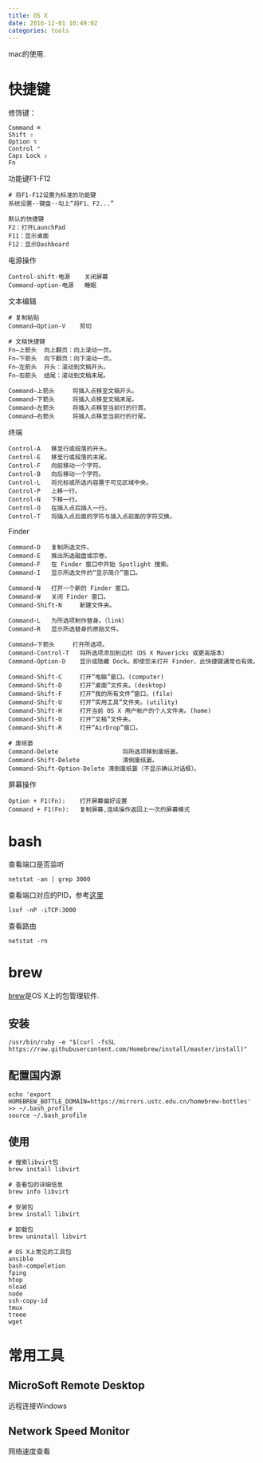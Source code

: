 ```yaml
---
title: OS X
date: 2016-12-01 10:49:02
categories: tools
---
```


mac的使用.

<!-- more -->

# 快捷键修饰键：

```Command ⌘Shift ⇧Option ⌥Control ⌃Caps Lock ⇪Fn```功能键F1-F12
```# 将F1-F12设置为标准的功能键系统设置--键盘--勾上“将F1、F2...”默认的快捷键F2：打开LaunchPadF11：显示桌面F12：显示Dashboard```

电源操作
```Control-shift-电源    关闭屏幕Command-option-电源   睡眠```

文本编辑

```# 复制粘贴Command–Option-V    剪切# 文稿快捷键Fn–上箭头 	向上翻页：向上滚动一页。Fn–下箭头 	向下翻页：向下滚动一页。Fn–左箭头 	开头：滚动到文稿开头。Fn–右箭头 	结尾：滚动到文稿末尾。Command–上箭头 	将插入点移至文稿开头。Command–下箭头 	将插入点移至文稿末尾。Command–左箭头 	将插入点移至当前行的行首。Command–右箭头 	将插入点移至当前行的行尾。```

终端

```Control-A 	移至行或段落的开头。Control-E 	移至行或段落的末尾。Control-F 	向前移动一个字符。Control-B 	向后移动一个字符。Control-L 	将光标或所选内容置于可见区域中央。Control-P 	上移一行。Control-N 	下移一行。Control-O 	在插入点后插入一行。Control-T 	将插入点后面的字符与插入点前面的字符交换。```Finder
```Command-D 	复制所选文件。Command-E 	推出所选磁盘或宗卷。Command-F 	在 Finder 窗口中开始 Spotlight 搜索。Command-I 	显示所选文件的“显示简介”窗口。Command-N 	打开一个新的 Finder 窗口。Command-W 	关闭 Finder 窗口。Command-Shift-N 	新建文件夹。Command-L 	为所选项制作替身。（link）Command-R 	显示所选替身的原始文件。Command–下箭头 	打开所选项。Command-Control-T	将所选项添加到边栏（OS X Mavericks 或更高版本）Command-Option-D 	显示或隐藏 Dock。即使您未打开 Finder，此快捷键通常也有效。Command-Shift-C 	打开“电脑”窗口。(computer)Command-Shift-D 	打开“桌面”文件夹。(desktop)Command-Shift-F 	打开“我的所有文件”窗口。(file)Command-Shift-U 	打开“实用工具”文件夹。(utility)Command-Shift-H 	打开当前 OS X 用户帐户的个人文件夹。(home)Command-Shift-O 	打开“文稿”文件夹。Command-Shift-R 	打开“AirDrop”窗口。# 废纸篓Command-Delete					将所选项移到废纸篓。Command-Shift-Delete			清倒废纸篓。Command-Shift-Option-Delete	清倒废纸篓（不显示确认对话框）。

```

屏幕操作

```
Option + F1(Fn):    打开屏幕偏好设置
Command + F1(Fn):   复制屏幕,连续操作返回上一次的屏幕模式

```

# bash
查看端口是否监听   
```
netstat -an | grep 3000
```

查看端口对应的PID，参考[这里](https://tonydeng.github.io/2016/07/07/use-lsof-to-replace-netstat/)  
```
lsof -nP -iTCP:3000
```

查看路由  
```
netstat -rn
```

# brew
[brew](http://brew.sh/)是OS X上的包管理软件.
## 安装
```
/usr/bin/ruby -e "$(curl -fsSL https://raw.githubusercontent.com/Homebrew/install/master/install)"
```
## 配置国内源

```
echo 'export HOMEBREW_BOTTLE_DOMAIN=https://mirrors.ustc.edu.cn/homebrew-bottles' >> ~/.bash_profile
source ~/.bash_profile

```

## 使用
```
# 搜索libvirt包
brew install libvirt

# 查看包的详细信息
brew info libvirt

# 安装包
brew install libvirt

# 卸载包
brew uninstall libvirt

# OS X上常见的工具包
ansible
bash-compeletion
fping
htop
nload
node
ssh-copy-id
tmux
treee
wget

```

# 常用工具
## MicroSoft Remote Desktop
远程连接Windows

## Network Speed Monitor网络速度查看

